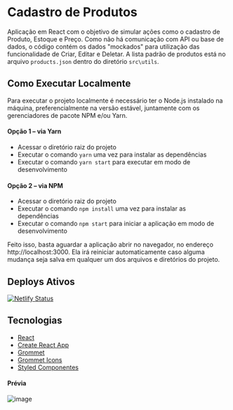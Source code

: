 # Cadastro de Produtos

Aplicação em React com o objetivo de simular ações como o cadastro de Produto, Estoque e Preço. Como não há comunicação com API ou base de dados, o código contém os dados "mockados" para utilização das funcionalidade de Criar, Editar e Deletar. A lista padrão de produtos está no arquivo `products.json` dentro do diretório `src\utils`.

## Como Executar Localmente
Para executar o projeto localmente é necessário ter o Node.js instalado na máquina, preferencialmente na versão estável, juntamente com os gerenciadores de pacote NPM e/ou Yarn.

#### Opção 1 – via Yarn
 - Acessar o diretório raiz do projeto
 - Executar o comando `yarn` uma vez para instalar as dependências
 - Executar o comando `yarn start` para executar em modo de desenvolvimento

#### Opção 2 – via NPM
 - Acessar o diretório raiz do projeto
 - Executar o comando `npm install` uma vez para instalar as dependências
 - Executar o comando `npm start` para iniciar a aplicação em modo de desenvolvimento

Feito isso, basta aguardar a aplicação abrir no navegador, no endereço http://localhost:3000. Ela irá reiniciar automaticamente caso alguma mudança seja salva em qualquer um dos arquivos e diretórios do projeto.

## Deploys Ativos
 [![Netlify Status](https://api.netlify.com/api/v1/badges/9f02f1b6-6704-4952-8ae4-dc3bbe136b51/deploy-status)](https://app.netlify.com/sites/ma-crud-produtos/deploys)

## Tecnologias
- [React](https://reactjs.org/)
- [Create React App](https://create-react-app.dev/)
- [Grommet](https://github.com/grommet/grommet)
- [Grommet Icons](https://github.com/grommet/grommet-icons)
- [Styled Componentes](https://styled-components.com/)

#### Prévia

![image](https://user-images.githubusercontent.com/68196346/159554546-854849cc-8a70-44de-adab-4b3c030d652c.png)
